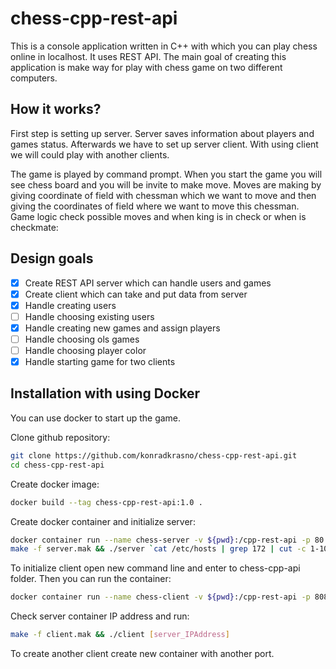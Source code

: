 # chess-cpp-rest-api

This is a console application written in C++ with which you can play chess online in localhost. It uses REST API.
The main goal of creating this application is make way for play with chess game on two different computers.

## How it works?

First step is setting up server. Server saves information about players and games status.
Afterwards we have to set up server client. With using client we will could play with another clients.

The game is played by command prompt. When you start the game you will see chess board and you will be invite to make move.
Moves are making by giving coordinate of field with chessman which we want to move and then giving the coordinates of field where we want to move this chessman.
Game logic check possible moves and when king is in check or when is checkmate:

## Design goals

- [x] Create REST API server which can handle users and games
- [x] Create client which can take and put data from server
- [x] Handle creating users
- [ ] Handle choosing existing users
- [x] Handle creating new games and assign players
- [ ] Handle choosing ols games
- [ ] Handle choosing player color
- [x] Handle starting game for two clients

## Installation with using Docker

You can use docker to start up the game.

Clone github repository:
```bash
git clone https://github.com/konradkrasno/chess-cpp-rest-api.git
cd chess-cpp-rest-api
```

Create docker image:
```bash
docker build --tag chess-cpp-rest-api:1.0 .
```

Create docker container and initialize server:
```bash
docker container run --name chess-server -v ${pwd}:/cpp-rest-api -p 80:80 -it chess-cpp-rest-api:1.0 bash 
make -f server.mak && ./server `cat /etc/hosts | grep 172 | cut -c 1-10`
```

To initialize client open new command line and enter to chess-cpp-api folder. Then you can run the container:
```bash
docker container run --name chess-client -v ${pwd}:/cpp-rest-api -p 8080:80 -it chess-cpp-rest-api:1.0 bash
```
Check server container IP address and run:
```bash
make -f client.mak && ./client [server_IPAddress]
```
To create another client create new container with another port.
